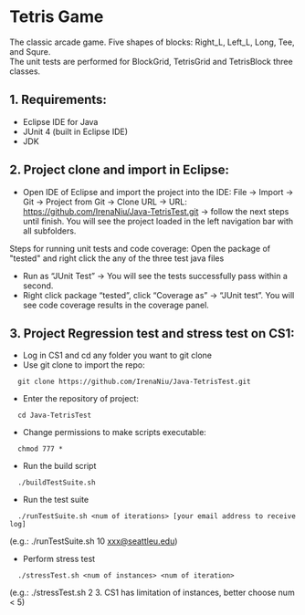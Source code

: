Tetris Game
======

The classic arcade game. Five shapes of blocks: Right_L, Left_L, Long, Tee, and Squre. <br/>
The unit tests are performed for BlockGrid, TetrisGrid and TetrisBlock three classes.


## **1. Requirements:**
* Eclipse IDE for Java
* JUnit 4 (built in Eclipse IDE)
* JDK

## **2. Project clone and import in Eclipse:**
* Open IDE of Eclipse and import the project into the IDE:
File →  Import → Git → Project from Git → Clone URL → URL: https://github.com/IrenaNiu/Java-TetrisTest.git → follow the next steps until finish.
You will see the project loaded in the left navigation bar with all subfolders.

Steps for running unit tests and code coverage:
Open the package of "tested" and right click the any of the three test java files
* Run as “JUnit Test” → You will see the tests successfully pass within a second.
* Right click package “tested”, click “Coverage as” → “JUnit test”. You will see code coverage results in the coverage panel.

## **3. Project Regression test and stress test on CS1:**
* Log in CS1 and cd any folder you want to git clone
* Use git clone to import the repo:
```
  git clone https://github.com/IrenaNiu/Java-TetrisTest.git
```
* Enter the repository of project:
```
  cd Java-TetrisTest
```
* Change permissions to make scripts executable: 
```
  chmod 777 *
```
* Run the build script
```
  ./buildTestSuite.sh
```
* Run the test suite
```
  ./runTestSuite.sh <num of iterations> [your email address to receive log]
```
  (e.g.: ./runTestSuite.sh 10 xxx@seattleu.edu)
* Perform stress test
```
  ./stressTest.sh <num of instances> <num of iteration> 
```
  (e.g.: ./stressTest.sh 2 3.  CS1 has limitation of instances, better choose num < 5)


